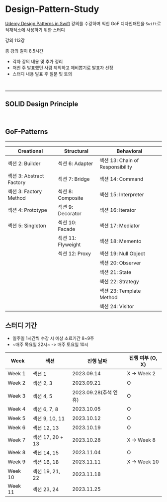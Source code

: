 # Design-Pattern-Study
[Udemy Design Patterns in Swift](https://www.udemy.com/course/design-patterns-swift/) 강의를 수강하며 익힌 GoF 디자인패턴을 `Swift`로 적재적소에 사용하기 위한 스터디

강의 113강

총 강의 길이 8.5시간

- 각자 강의 내용 및 추가 정리
- 저번 주 발표했던 사람 제외하고 제비뽑기로 발표자 선정
- 스터디 내용 발표 후 질문 및 토의


<br>

---
## SOLID Design Principle

<br>

## GoF-Patterns
---
| Creational                                              | Structural                               | Behavioral                |
| ------------------------------------------------------  | ---------------------------------------- | ---------------------------------------- |
| 섹션 2: Builder                                           | 섹션 6: Adapter                           | 섹션 13: Chain of Responsibility                  |
| 섹션 3: Abstract Factory                                 | 섹션 7: Bridge                             | 섹션 14: Command                                  | 
| 섹션 3: Factory Method                                   | 섹션 8: Composite                          | 섹션 15: Interpreter                              |
| 섹션 4: Prototype                                        | 섹션 9: Decorator                          | 섹션 16: Iterator                                 |
| 섹션 5: Singleton                                        | 섹션 10: Facade                            | 섹션 17: Mediator                                 |
|                                                         | 섹션 11: Flyweight                         | 섹션 18: Memento                                  |
|                                                         | 섹션 12: Proxy                            | 섹션 19: Null Object                              |
|                                                         |                                          | 섹션 20: Observer                                 |
|                                                         |                                          | 섹션 21: State                                    |
|                                                         |                                          | 섹션 22: Strategy                                 |
|                                                         |                                          | 섹션 23: Template Method                          |
|                                                         |                                          | 섹션 24: Visitor                                  |


## 스터디 기간 
- 일주일 1시간씩 수강 시 예상 소료기간 8~9주
- ~매주 목요일 22시~ -> 매주 토요일 10시

| Week                                              | 섹션                                |  진행 날짜                     | 진행 여부 (O, X)
| ------------------------------------------------  | ---------------------------------- | ---------------------------- | ---------   |
| Week 1                                            | 섹션 1                              | 2023.09.14                   | X -> Week 2 |
| Week 2                                            | 섹션 2, 3                           | 2023.09.21                   |     O       |
| Week 3                                            | 섹션 4, 5                           | 2023.09.28(추석 연휴)          |     O       |
| Week 4                                            | 섹션 6, 7, 8                        | 2023.10.05                   |     O       |
| Week 5                                            | 섹션 9, 10, 11                      | 2023.10.12                   |     O       |
| Week 6                                            | 섹션 12, 13                         | 2023.10.19                   |     O       |
| Week 7                                            | 섹션 17, 20 + 13                    | 2023.10.28                   | X -> Week 8 |
| Week 8                                            | 섹션 14, 15                         | 2023.11.04                   |      O      |
| Week 9                                            | 섹션 16, 18                         | 2023.11.11                   | X -> Week 10|
| Week 10                                           | 섹션 19, 21, 22                     | 2023.11.18                   |             |
| Week 11                                           | 섹션 23, 24                         | 2023.11.25                   |             |
